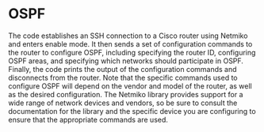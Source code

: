 # OSPF

The code establishes an SSH connection to a Cisco router using Netmiko and enters enable mode. 
It then sends a set of configuration commands to the router to configure OSPF, including specifying the router ID, configuring OSPF areas, and specifying which networks should participate in OSPF. 
Finally, the code prints the output of the configuration commands and disconnects from the router.
Note that the specific commands used to configure OSPF will depend on the vendor and model of the router, as well as the desired configuration.
The Netmiko library provides support for a wide range of network devices and vendors, so be sure to consult the documentation for the library and the specific device you are configuring to ensure that the appropriate commands are used.
